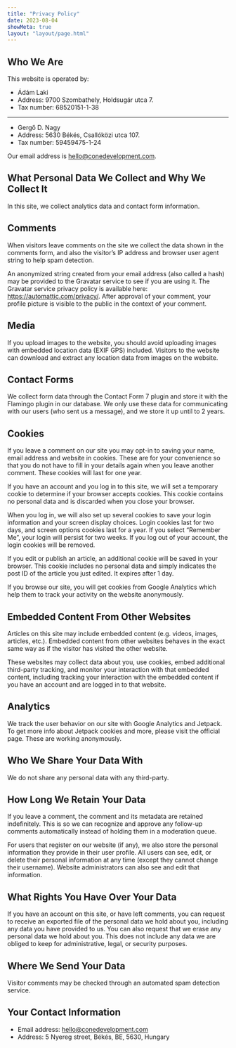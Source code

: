 ```yaml
---
title: "Privacy Policy"
date: 2023-08-04
showMeta: true
layout: "layout/page.html"
---
```


## Who We Are

This website is operated by:

- Ádám Laki
- Address: 9700 Szombathely, Holdsugár utca 7.
- Tax number: 68520151-1-38

---

- Gergő D. Nagy
- Address: 5630 Békés, Csallóközi utca 107.
- Tax number: 59459475-1-24

Our email address is [hello@conedevelopment.com](mailto:hello@conedevelopment.com).

## What Personal Data We Collect and Why We Collect It

In this site, we collect analytics data and contact form information.

## Comments

When visitors leave comments on the site we collect the data shown in the comments form, and also the visitor’s IP address and browser user agent string to help spam detection.

An anonymized string created from your email address (also called a hash) may be provided to the Gravatar service to see if you are using it. The Gravatar service privacy policy is available here: https://automattic.com/privacy/. After approval of your comment, your profile picture is visible to the public in the context of your comment.

## Media

If you upload images to the website, you should avoid uploading images with embedded location data (EXIF GPS) included. Visitors to the website can download and extract any location data from images on the website.

## Contact Forms

We collect form data through the Contact Form 7 plugin and store it with the Flamingo plugin in our database.
We only use these data for communicating with our users (who sent us a message), and we store it up until to 2 years.

## Cookies

If you leave a comment on our site you may opt-in to saving your name, email address and website in cookies. These are for your convenience so that you do not have to fill in your details again when you leave another comment. These cookies will last for one year.

If you have an account and you log in to this site, we will set a temporary cookie to determine if your browser accepts cookies. This cookie contains no personal data and is discarded when you close your browser.

When you log in, we will also set up several cookies to save your login information and your screen display choices. Login cookies last for two days, and screen options cookies last for a year. If you select “Remember Me”, your login will persist for two weeks. If you log out of your account, the login cookies will be removed.

If you edit or publish an article, an additional cookie will be saved in your browser. This cookie includes no personal data and simply indicates the post ID of the article you just edited. It expires after 1 day.

If you browse our site, you will get cookies from Google Analytics which help them to track your activity on the website anonymously.

## Embedded Content From Other Websites

Articles on this site may include embedded content (e.g. videos, images, articles, etc.). Embedded content from other websites behaves in the exact same way as if the visitor has visited the other website.

These websites may collect data about you, use cookies, embed additional third-party tracking, and monitor your interaction with that embedded content, including tracking your interaction with the embedded content if you have an account and are logged in to that website.

## Analytics

We track the user behavior on our site with Google Analytics and Jetpack. To get more info about Jetpack cookies and more, please visit the official page. These are working anonymously.

## Who We Share Your Data With

We do not share any personal data with any third-party.

## How Long We Retain Your Data

If you leave a comment, the comment and its metadata are retained indefinitely. This is so we can recognize and approve any follow-up comments automatically instead of holding them in a moderation queue.

For users that register on our website (if any), we also store the personal information they provide in their user profile. All users can see, edit, or delete their personal information at any time (except they cannot change their username). Website administrators can also see and edit that information.

## What Rights You Have Over Your Data

If you have an account on this site, or have left comments, you can request to receive an exported file of the personal data we hold about you, including any data you have provided to us. You can also request that we erase any personal data we hold about you. This does not include any data we are obliged to keep for administrative, legal, or security purposes.

## Where We Send Your Data

Visitor comments may be checked through an automated spam detection service.

## Your Contact Information

- Email address: hello@conedevelopment.com
- Address: 5 Nyereg street, Békés, BE, 5630, Hungary
